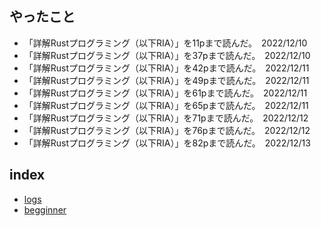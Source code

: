 ## やったこと

- 「詳解Rustプログラミング（以下RIA）」を11pまで読んだ。　2022/12/10
- 「詳解Rustプログラミング（以下RIA）」を37pまで読んだ。　2022/12/10
- 「詳解Rustプログラミング（以下RIA）」を42pまで読んだ。　2022/12/11
- 「詳解Rustプログラミング（以下RIA）」を49pまで読んだ。　2022/12/11
- 「詳解Rustプログラミング（以下RIA）」を61pまで読んだ。　2022/12/11
- 「詳解Rustプログラミング（以下RIA）」を65pまで読んだ。　2022/12/11
- 「詳解Rustプログラミング（以下RIA）」を71pまで読んだ。　2022/12/12
- 「詳解Rustプログラミング（以下RIA）」を76pまで読んだ。　2022/12/12
- 「詳解Rustプログラミング（以下RIA）」を82pまで読んだ。　2022/12/13

## index

- [logs](./logs.md)
- [begginner](./Rust_begginner.md)
